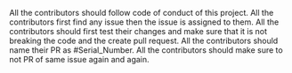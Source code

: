 
All the contributors should follow code of conduct of this project.
All the contributors first find any issue then the issue is assigned to them.
All the contributors should first test their changes and make sure that it is not breaking the code and the create pull request.
All the contributors should name their PR as #Serial_Number.
All the contributors should make sure to not PR of same issue again and again.
